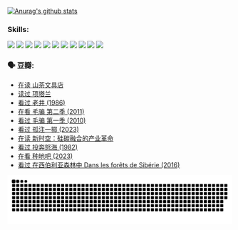 
[![Anurag's github stats](https://github-readme-stats.vercel.app/api?username=w940853815)](https://github.com/anuraghazra/github-readme-stats)

### Skills:

<code><img height="32" src="https://cdn.jsdelivr.net/npm/simple-icons@v5/icons/python.svg"></code>
<code><img height="32" src="https://cdn.jsdelivr.net/npm/simple-icons@v5/icons/javascript.svg"></code>
<code><img height="32" src="https://cdn.jsdelivr.net/npm/simple-icons@v5/icons/django.svg"></code>
<code><img height="32" src="https://cdn.jsdelivr.net/npm/simple-icons@v5/icons/flask.svg"></code>
<code><img height="32" src="https://cdn.jsdelivr.net/npm/simple-icons@v5/icons/vuetify.svg"></code>
<code><img height="32" src="https://cdn.jsdelivr.net/npm/simple-icons@v5/icons/git.svg"></code>
<code><img height="32" src="https://cdn.jsdelivr.net/npm/simple-icons@v5/icons/docker.svg"></code>
<code><img height="32" src="https://cdn.jsdelivr.net/npm/simple-icons@v5/icons/postgresql.svg"></code>
<code><img height="32" src="https://cdn.jsdelivr.net/npm/simple-icons@v5/icons/elasticsearch.svg"></code>
<code><img height="32" src="https://cdn.jsdelivr.net/npm/simple-icons@v5/icons/macos.svg"></code>
<code><img height="32" src="https://cdn.jsdelivr.net/npm/simple-icons@v5/icons/linux.svg"></code>

### 🗣 豆瓣:

<!-- DOUBAN-ACTIVITIES:START -->
- [在读 山茶文具店](https://www.douban.com/people/136069238/status/4364620725/?_i=94081575)
- [读过 项塔兰](https://www.douban.com/people/136069238/status/4364620288/?_i=94081575)
- [看过 老井‎ (1986)](https://www.douban.com/people/136069238/status/4362366672/?_i=94081575)
- [在看 毛骗 第二季‎ (2011)](https://www.douban.com/people/136069238/status/4355752869/?_i=94081575)
- [看过 毛骗 第一季‎ (2010)](https://www.douban.com/people/136069238/status/4355752667/?_i=94081575)
- [看过 孤注一掷‎ (2023)](https://www.douban.com/people/136069238/status/4354774568/?_i=94081575)
- [在读 新时空：硅碳融合的产业革命](https://www.douban.com/people/136069238/status/4348545149/?_i=94081575)
- [看过 投奔怒海‎ (1982)](https://www.douban.com/people/136069238/status/4336696255/?_i=94081575)
- [在看 种地吧‎ (2023)](https://www.douban.com/people/136069238/status/4331431344/?_i=94081575)
- [看过 在西伯利亚森林中 Dans les forêts de Sibérie‎ (2016)](https://www.douban.com/people/136069238/status/4330160220/?_i=94081575)
<!-- DOUBAN-ACTIVITIES:END -->


![Snake animation](https://raw.githubusercontent.com/w940853815/w940853815/output/github-contribution-grid-snake.svg)

<!--
**w940853815/w940853815** is a ✨ _special_ ✨ repository because its `README.md` (this file) appears on your GitHub profile.

Here are some ideas to get you started:

- 🔭 I’m currently working on ...
- 🌱 I’m currently learning ...
- 👯 I’m looking to collaborate on ...
- 🤔 I’m looking for help with ...
- 💬 Ask me about ...
- 📫 How to reach me: ...
- 😄 Pronouns: ...
- ⚡ Fun fact: ...
-->
